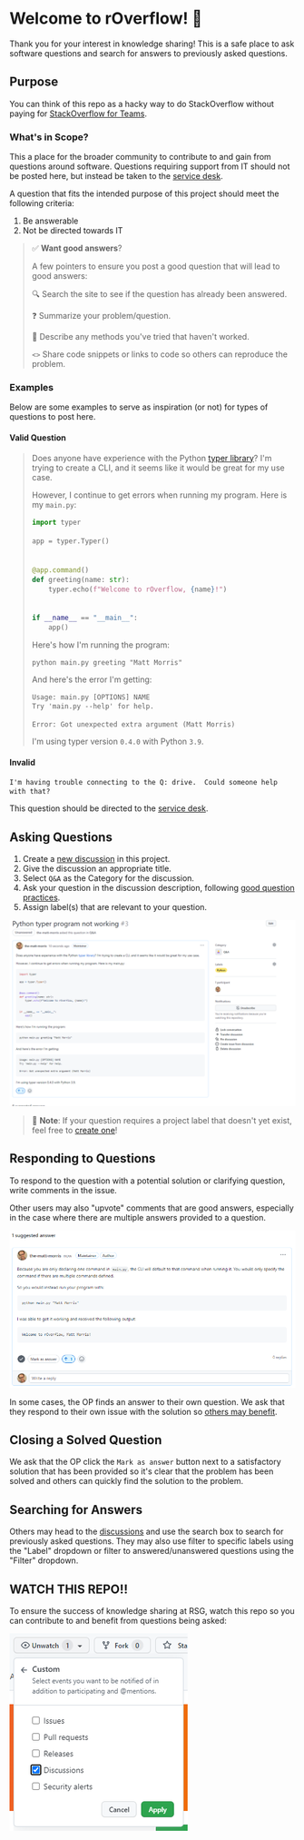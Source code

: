 # Welcome to rOverflow! :wave:

Thank you for your interest in knowledge sharing!  This is a safe place to ask software questions and search for answers to previously asked questions.

## Purpose

You can think of this repo as a hacky way to do StackOverflow without paying for [StackOverflow for Teams](https://stackoverflow.co/explore-teams/).

### What's in Scope?

This a place for the broader community to contribute to and gain from questions around software.  Questions requiring support from IT should not be posted here, but instead be taken to the [service desk](https://servicedesk.rsginc.com/support/home).

A question that fits the intended purpose of this project should meet the following criteria:
1. Be answerable
2. Not be directed towards IT

> :white_check_mark: **Want good answers**?
> 
> A few pointers to ensure you post a good question that will lead to good answers:
> 
> :mag: Search the site to see if the question has already been answered.
> 
> :question: Summarize your problem/question.
> 
> :page_with_curl: Describe any methods you've tried that haven't worked.
> 
> `<>` Share code snippets or links to code so others can reproduce the problem.

### Examples

Below are some examples to serve as inspiration (or not) for types of questions to post here.

#### Valid Question

> Does anyone have experience with the Python [typer library](https://github.com/tiangolo/typer)?  I'm trying to create a CLI, and it seems like it would be great for my use case.
> 
> However, I continue to get errors when running my program.  Here is my `main.py`:
> 
> ```python
> import typer
> 
> app = typer.Typer()
> 
> 
> @app.command()
> def greeting(name: str):
>     typer.echo(f"Welcome to rOverflow, {name}!")
> 
> 
> if __name__ == "__main__":
>     app()
> ```
>
> Here's how I'm running the program:
> ```
> python main.py greeting "Matt Morris"
> ```
>
> And here's the error I'm getting:
> ```
> Usage: main.py [OPTIONS] NAME
> Try 'main.py --help' for help.
> 
> Error: Got unexpected extra argument (Matt Morris)
> ```
>
> I'm using typer version `0.4.0` with Python `3.9`.

#### Invalid

```
I'm having trouble connecting to the Q: drive.  Could someone help with that?
```

This question should be directed to the [service desk](https://servicedesk.rsginc.com/support/home).

## Asking Questions

1. Create a [new discussion](https://github.com/the-matt-morris/overflow/discussions/new) in this project.
2. Give the discussion an appropriate title.
3. Select `Q&A` as the Category for the discussion.
4. Ask your question in the discussion description, following [good question practices](#whats-in-scope).
5. Assign label(s) that are relevant to your question.

![example](images/example.png)

> :blue_book: **Note**: If your question requires a project label that doesn't yet exist, feel free to [create one](https://github.com/the-matt-morris/overflow/issues/labels)!

## Responding to Questions

To respond to the question with a potential solution or clarifying question, write comments in the issue.

Other users may also "upvote" comments that are good answers, especially in the case where there are multiple answers provided to a question.

![answer](images/answer.png)

In some cases, the OP finds an answer to their own question.  We ask that they respond to their own issue with the solution so [others may benefit](https://xkcd.com/979/).

## Closing a Solved Question

We ask that the OP click the `Mark as answer` button next to a satisfactory solution that has been provided so it's clear that the problem has been solved and others can quickly find the solution to the problem.

## Searching for Answers

Others may head to the [discussions](https://github.com/the-matt-morris/overflow/discussions) and use the search box to search for previously asked questions.  They may also use filter to specific labels using the "Label" dropdown or filter to answered/unanswered questions using the "Filter" dropdown.

## **WATCH THIS REPO!!**

To ensure the success of knowledge sharing at RSG, watch this repo so you can contribute to and benefit from questions being asked:

![watch](images/watch.png)
